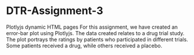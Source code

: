 # DTR-Assignment-3
Plotlyjs dynamic HTML pages
For this assignment, we have created an error-bar plot using Plotlyjs. 
The data created relates to a drug trial study. The plot portrays the ratings by patients who participated in different trials. Some patients received a drug, while others received a placebo.
